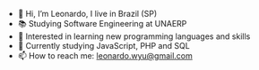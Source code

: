 - 👋 Hi, I’m Leonardo, I live in Brazil (SP)
- 📚 Studying Software Engineering at UNAERP
- 👀 Interested in learning new programming languages and skills
- 🌱 Currently studying JavaScript, PHP and SQL
- 📫 How to reach me: leonardo.wyu@gmail.com
